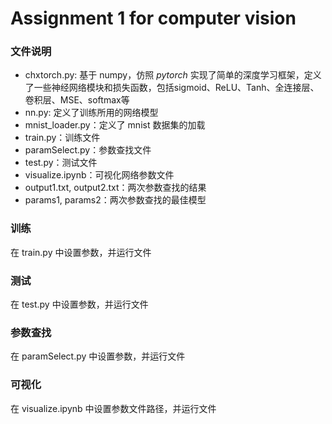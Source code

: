 # Assignment 1 for computer vision

### 文件说明

- chxtorch.py: 基于 numpy，仿照 *pytorch* 实现了简单的深度学习框架，定义了一些神经网络模块和损失函数，包括sigmoid、ReLU、Tanh、全连接层、卷积层、MSE、softmax等
- nn.py: 定义了训练所用的网络模型
- mnist_loader.py：定义了 mnist 数据集的加载 
- train.py：训练文件
- paramSelect.py：参数查找文件
- test.py：测试文件
- visualize.ipynb：可视化网络参数文件
- output1.txt, output2.txt：两次参数查找的结果
- params1, params2：两次参数查找的最佳模型

### 训练

在 train.py 中设置参数，并运行文件

### 测试

在 test.py 中设置参数，并运行文件

### 参数查找

在 paramSelect.py 中设置参数，并运行文件

### 可视化

在 visualize.ipynb 中设置参数文件路径，并运行文件
